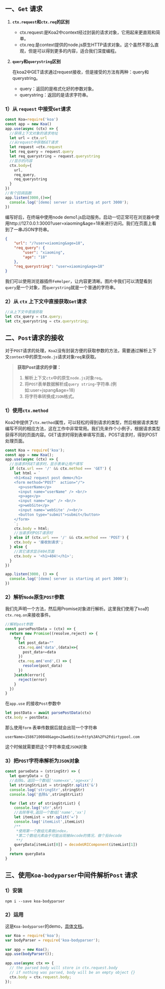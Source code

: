 ## 一、`Get` 请求

1. **`ctx.request`和`ctx.req`的区别**

	- ctx.request:是Koa2中context经过封装的请求对象，它用起来更直观和简单。
	- ctx.req:是context提供的node.js原生HTTP请求对象。这个虽然不那么直观，但是可以得到更多的内容，适合我们深度编程。

2. **`query`和`querystring`区别**

   在koa2中GET请求通过request接收，但是接受的方法有两种：query和querystring。

	- query：返回的是格式化好的参数对象。
	- querystring：返回的是请求字符串。

### 1）从 `request` 中接受`Get`请求

```js
const Koa=require('koa')
const app = new Koa()
app.use(async (ctx) => {
  //获得上下文对象的请求地址
  let url = ctx.url 
  //从request中获取GET请求
  let request =ctx.request
  let req_query = request.query
  let req_querystring = request.querystring
  //显示的内容
  ctx.body={
    url,
    req_query,
    req_querystring
  }
})
//有个回调函数
app.listen(3000,()=>{
  console.log('[demo] server is starting at port 3000');
})
```

编写好后，在终端中使用node demo1.js启动服务。启动一切正常可在浏览器中使用http://127.0.0.1:3000?user=xiaoming&age=18来进行访问。我们在页面上看到了一串JSON字符串。

```json
{
    "url": "/?user=xiaoming&age=18",
    "req_query": {
        "user": "xiaoming",
        "age": "18"
    },
    "req_querystring": "user=xiaoming&age=18"
}
```

我们可以使用浏览器插件`FeHelper`，让内容更清晰。图片中我们可以清楚看到`query`是一个对象，而`querystring`就是一个普通的字符串。

### 2）从 `ctx` 上下文中直接获取`Get`请求

```js
//从上下文中直接获取
let ctx_query = ctx.query;
let ctx_querystring = ctx.querystring;
```

## 二、`Post`请求的接收

对于`POST`请求的处理，`Koa2`没有封装方便的获取参数的方法，需要通过解析上下文`context`中的原生`node.js`请求对象`req`来获取。

> **获取Post请求的步骤：**
>
> 1. 解析上下文`ctx`中的原生`node.js`对象`req`。
> 2. 将`POST`表单数据解析成`query string`-字符串.(例如:user=jspang&age=18)
> 3. 将字符串转换成`JSON`格式。

### 1）使用`ctx.method`

Koa2中提供了`ctx.method`属性，可以轻松的得到请求的类型，然后根据请求类型编写不同的相应方法，这在工作中非常常用。我们先来作个小例子，根据请求类型获得不同的页面内容。GET请求时得到表单填写页面，POST请求时，得到POST处理页面。

```js
const Koa = require('koa');
const app = new Koa();
app.use(async (ctx) => {
  //当请求时GET请求时，显示表单让用户填写
  if (ctx.url === '/' && ctx.method === 'GET') {
    let html = `
    <h1>Koa2 request post demo</h1>
    <form method="POST"  action="/">
      <p>userName</p>
      <input name="userName" /> <br/>
      <p>age</p>
      <input name="age" /> <br/>
      <p>webSite</p>
      <input name='webSite' /><br/>
      <button type="submit">submit</button>
    </form>
	`;
    ctx.body = html;
    //当请求时POST请求时
  } else if (ctx.url === '/' && ctx.method === 'POST') {
    ctx.body = '接收到请求';
  } else {
    //其它请求显示404页面
    ctx.body = '<h1>404!</h1>';
  }
})

app.listen(3000, () => {
  console.log('[demo] server is starting at port 3000');
})
```

### 2）解析`Node`原生`POST`参数

我们先声明一个方法，然后用Promise对象进行解析。这里我们使用了`koa`的`ctx.req.on`来接收事件。

```js
//解析post参数
const parsePostData = (ctx) => {
  return new Promise((resolve,reject) => {
    try {
      let post_data=""
      ctx.req.on('data',(data)=>{
        post_data+=data
      })
      ctx.req.on('end',() => {
        resolve(post_data)
      })
    }catch(error){
      reject(error)
    }
  })
}
```

在`app.use` 的接收`Post`参数中

```js
let postData = await parsePostData(ctx)
ctx.body = postData;
```

那么使用`form` 表单传数据后就会出现一个字符串

```
userName=15867100840&age=2&webSite=http%3A%2F%2Fdirtypool.com
```

这个时候就需要把这个字符串变成`JSON`对象

### 3）把`POST`字符串解析为`JSON`对象

```js
const parseData = (stringStr) => {
  let queryData = {}
  //去除&，返回一个数组['name=xx','age=xx']
  let stringStrList = stringStr.split('&')
  console.log('stringStr',stringStr)
  console.log('去除&',stringStrList)

  for (let str of stringStrList) {
    console.log('str',str)
    //去除等号,返回一个数组['name','xx']
    let itemList = str.split('=')
    console.log('itemList',itemList)
    /**
     *使用第一个数组元素做index，
     *第二个数组元素由于可能出现被decode的情况，做个反decode
     **/ 
    queryData[itemList[0]] = decodeURIComponent(itemList[1])
  }
  return queryData
}
```

## 三、使用`Koa-bodyparser`中间件解析`Post` 请求

### 1）安装

```shell
npm i --save koa-bodyparser
```

### 2）运用

这是`Koa-bodyparser`的demo，[具体文档](https://www.npmjs.com/package/koa-bodyparser)。

```js
var Koa = require('koa');
var bodyParser = require('koa-bodyparser');
 
var app = new Koa();
app.use(bodyParser());
 
app.use(async ctx => {
  // the parsed body will store in ctx.request.body
  // if nothing was parsed, body will be an empty object {}
  ctx.body = ctx.request.body;
});
```

